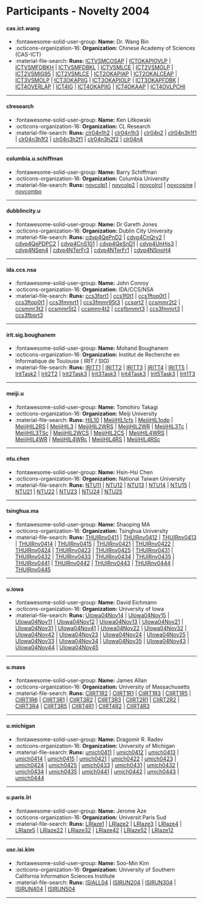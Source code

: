 # Participants - Novelty 2004 

#### cas.ict.wang
 - :fontawesome-solid-user-group: **Name:** Dr. Wang Bin
 - :octicons-organization-16: **Organization:** Chinese Academy of Sciences (CAS-ICT)
 - :material-file-search: **Runs:** [ICTVSMCOSAP](./runs.md#ictvsmcosap) | [ICTOKAPIOVLP](./runs.md#ictokapiovlp) | [ICTVSMFDBKH](./runs.md#ictvsmfdbkh) | [ICTVSMFDBKL](./runs.md#ictvsmfdbkl) | [ICTVSMLCE](./runs.md#ictvsmlce) | [ICT2VSMOLP](./runs.md#ict2vsmolp) | [ICT2VSMIG95](./runs.md#ict2vsmig95) | [ICT2VSMLCE](./runs.md#ict2vsmlce) | [ICT2OKAPIAP](./runs.md#ict2okapiap) | [ICT2OKALCEAP](./runs.md#ict2okalceap) | [ICT3VSMOLP](./runs.md#ict3vsmolp) | [ICT3OKAPIIG](./runs.md#ict3okapiig) | [ICT3OKAPIOLP](./runs.md#ict3okapiolp) | [ICT3OKAPFDBK](./runs.md#ict3okapfdbk) | [ICT4OVERLAP](./runs.md#ict4overlap) | [ICT4IG](./runs.md#ict4ig) | [ICT4OKAPIIG](./runs.md#ict4okapiig) | [ICT4OKAAP](./runs.md#ict4okaap) | [ICT4OVLPCHI](./runs.md#ict4ovlpchi)

---
#### clresearch
 - :fontawesome-solid-user-group: **Name:** Ken Litkowski
 - :octicons-organization-16: **Organization:** CL Research
 - :material-file-search: **Runs:** [clr04n1h2](./runs.md#clr04n1h2) | [clr04n1h3](./runs.md#clr04n1h3) | [clr04n2](./runs.md#clr04n2) | [clr04n3h1f1](./runs.md#clr04n3h1f1) | [clr04n3h1f2](./runs.md#clr04n3h1f2) | [clr04n3h2f1](./runs.md#clr04n3h2f1) | [clr04n3h2f2](./runs.md#clr04n3h2f2) | [clr04n4](./runs.md#clr04n4)

---
#### columbia.u.schiffman
 - :fontawesome-solid-user-group: **Name:**  Barry Schiffman
 - :octicons-organization-16: **Organization:** Columbia University
 - :material-file-search: **Runs:** [novcolp1](./runs.md#novcolp1) | [novcolp2](./runs.md#novcolp2) | [novcolrcl](./runs.md#novcolrcl) | [novcosine](./runs.md#novcosine) | [novcombo](./runs.md#novcombo)

---
#### dubblincity.u
 - :fontawesome-solid-user-group: **Name:** Dr Gareth Jones
 - :octicons-organization-16: **Organization:** Dublin City University
 - :material-file-search: **Runs:** [cdvp4QePnD2](./runs.md#cdvp4qepnd2) | [cdvp4CnQry2](./runs.md#cdvp4cnqry2) | [cdvp4QePDPC2](./runs.md#cdvp4qepdpc2) | [cdvp4CnS101](./runs.md#cdvp4cns101) | [cdvp4QeSnD1](./runs.md#cdvp4qesnd1) | [cdvp4UnHis3](./runs.md#cdvp4unhis3) | [cdvp4NSen4](./runs.md#cdvp4nsen4) | [cdvp4NTerFr3](./runs.md#cdvp4nterfr3) | [cdvp4NTerFr1](./runs.md#cdvp4nterfr1) | [cdvp4NSnoH4](./runs.md#cdvp4nsnoh4)

---
#### ida.ccs.nsa
 - :fontawesome-solid-user-group: **Name:** John Conroy
 - :octicons-organization-16: **Organization:** IDA/CCS/NSA
 - :material-file-search: **Runs:** [ccs3fqrt1](./runs.md#ccs3fqrt1) | [ccs1f0t1](./runs.md#ccs1f0t1) | [ccs1ftop0t1](./runs.md#ccs1ftop0t1) | [ccs3ftop0t1](./runs.md#ccs3ftop0t1) | [ccs3fmmrt1](./runs.md#ccs3fmmrt1) | [ccs3fmmr95t3](./runs.md#ccs3fmmr95t3) | [ccsqrt2](./runs.md#ccsqrt2) | [ccsmmr2t2](./runs.md#ccsmmr2t2) | [ccsmmr3t2](./runs.md#ccsmmr3t2) | [ccsmmr5t2](./runs.md#ccsmmr5t2) | [ccsmmr4t2](./runs.md#ccsmmr4t2) | [ccsfbmmrt3](./runs.md#ccsfbmmrt3) | [ccs3fmmrt3](./runs.md#ccs3fmmrt3) | [ccs3fbqrt3](./runs.md#ccs3fbqrt3)

---
#### irit.sig.boughanem
 - :fontawesome-solid-user-group: **Name:** Mohand Boughanem
 - :octicons-organization-16: **Organization:** Institut de Recherche en Informatique de Toulouse ( IRIT / SIG)
 - :material-file-search: **Runs:** [IRITT1](./runs.md#iritt1) | [IRITT2](./runs.md#iritt2) | [IRITT3](./runs.md#iritt3) | [IRITT4](./runs.md#iritt4) | [IRITT5](./runs.md#iritt5) | [IritTask2](./runs.md#irittask2) | [Irit2T2](./runs.md#irit2t2) | [Irit2Task3](./runs.md#irit2task3) | [Irit3Task3](./runs.md#irit3task3) | [Irit4Task3](./runs.md#irit4task3) | [Irit5Task3](./runs.md#irit5task3) | [Irit1T3](./runs.md#irit1t3)

---
#### meiji.u
 - :fontawesome-solid-user-group: **Name:** Tomohiro Takagi
 - :octicons-organization-16: **Organization:** Meiji University
 - :material-file-search: **Runs:** [HIL10](./runs.md#hil10) | [MeijiHIL1cfs](./runs.md#meijihil1cfs) | [MeijiHIL1odp](./runs.md#meijihil1odp) | [MeijiHIL2RS](./runs.md#meijihil2rs) | [MeijiHIL3](./runs.md#meijihil3) | [MeijiHIL2WRS](./runs.md#meijihil2wrs) | [MeijiHIL2WR](./runs.md#meijihil2wr) | [MeijiHIL3Tc](./runs.md#meijihil3tc) | [MeijiHIL3TSc](./runs.md#meijihil3tsc) | [MeijiHIL2WCS](./runs.md#meijihil2wcs) | [MeijiHIL2CS](./runs.md#meijihil2cs) | [MeijiHIL4WRS](./runs.md#meijihil4wrs) | [MeijiHIL4WR](./runs.md#meijihil4wr) | [MeijiHIL4WRc](./runs.md#meijihil4wrc) | [MeijiHIL4RS](./runs.md#meijihil4rs) | [MeijiHIL4RSc](./runs.md#meijihil4rsc)

---
#### ntu.chen
 - :fontawesome-solid-user-group: **Name:** Hsin-Hsi Chen
 - :octicons-organization-16: **Organization:** National Taiwan University
 - :material-file-search: **Runs:** [NTU11](./runs.md#ntu11) | [NTU12](./runs.md#ntu12) | [NTU13](./runs.md#ntu13) | [NTU14](./runs.md#ntu14) | [NTU15](./runs.md#ntu15) | [NTU21](./runs.md#ntu21) | [NTU22](./runs.md#ntu22) | [NTU23](./runs.md#ntu23) | [NTU24](./runs.md#ntu24) | [NTU25](./runs.md#ntu25)

---
#### tsinghua.ma
 - :fontawesome-solid-user-group: **Name:** Shaoping MA
 - :octicons-organization-16: **Organization:** Tsinghua University
 - :material-file-search: **Runs:** [THUIRnv0411](./runs.md#thuirnv0411) | [THUIRnv0412](./runs.md#thuirnv0412) | [THUIRnv0413](./runs.md#thuirnv0413) | [THUIRnv0414](./runs.md#thuirnv0414) | [THUIRnv0415](./runs.md#thuirnv0415) | [THUIRnv0421](./runs.md#thuirnv0421) | [THUIRnv0422](./runs.md#thuirnv0422) | [THUIRnv0424](./runs.md#thuirnv0424) | [THUIRnv0423](./runs.md#thuirnv0423) | [THUIRnv0425](./runs.md#thuirnv0425) | [THUIRnv0431](./runs.md#thuirnv0431) | [THUIRnv0432](./runs.md#thuirnv0432) | [THUIRnv0433](./runs.md#thuirnv0433) | [THUIRnv0434](./runs.md#thuirnv0434) | [THUIRnv0435](./runs.md#thuirnv0435) | [THUIRnv0441](./runs.md#thuirnv0441) | [THUIRnv0442](./runs.md#thuirnv0442) | [THUIRnv0443](./runs.md#thuirnv0443) | [THUIRnv0444](./runs.md#thuirnv0444) | [THUIRnv0445](./runs.md#thuirnv0445)

---
#### u.iowa
 - :fontawesome-solid-user-group: **Name:** David Eichmann
 - :octicons-organization-16: **Organization:** University of Iowa
 - :material-file-search: **Runs:** [UIowa04Nov14](./runs.md#uiowa04nov14) | [UIowa04Nov15](./runs.md#uiowa04nov15) | [UIowa04Nov11](./runs.md#uiowa04nov11) | [UIowa04Nov12](./runs.md#uiowa04nov12) | [UIowa04Nov13](./runs.md#uiowa04nov13) | [UIowa04Nov21](./runs.md#uiowa04nov21) | [UIowa04Nov31](./runs.md#uiowa04nov31) | [UIowa04Nov41](./runs.md#uiowa04nov41) | [UIowa04Nov22](./runs.md#uiowa04nov22) | [UIowa04Nov32](./runs.md#uiowa04nov32) | [UIowa04Nov42](./runs.md#uiowa04nov42) | [UIowa04Nov23](./runs.md#uiowa04nov23) | [UIowa04Nov24](./runs.md#uiowa04nov24) | [UIowa04Nov25](./runs.md#uiowa04nov25) | [UIowa04Nov33](./runs.md#uiowa04nov33) | [UIowa04Nov34](./runs.md#uiowa04nov34) | [UIowa04Nov35](./runs.md#uiowa04nov35) | [UIowa04Nov43](./runs.md#uiowa04nov43) | [UIowa04Nov44](./runs.md#uiowa04nov44) | [UIowa04Nov45](./runs.md#uiowa04nov45)

---
#### u.mass
 - :fontawesome-solid-user-group: **Name:** James Allan
 - :octicons-organization-16: **Organization:** University of Massachusetts
 - :material-file-search: **Runs:** [CIIRT1R2](./runs.md#ciirt1r2) | [CIIRT1R1](./runs.md#ciirt1r1) | [CIIRT1R3](./runs.md#ciirt1r3) | [CIIRT1R5](./runs.md#ciirt1r5) | [CIIRT1R6](./runs.md#ciirt1r6) | [CIIRT3R1](./runs.md#ciirt3r1) | [CIIRT3R2](./runs.md#ciirt3r2) | [CIIRT3R3](./runs.md#ciirt3r3) | [CIIRT2R1](./runs.md#ciirt2r1) | [CIIRT2R2](./runs.md#ciirt2r2) | [CIIRT3R4](./runs.md#ciirt3r4) | [CIIRT3R5](./runs.md#ciirt3r5) | [CIIRT4R1](./runs.md#ciirt4r1) | [CIIRT4R2](./runs.md#ciirt4r2) | [CIIRT4R3](./runs.md#ciirt4r3)

---
#### u.michigan
 - :fontawesome-solid-user-group: **Name:** Dragomir R. Radev
 - :octicons-organization-16: **Organization:** University of Michigan
 - :material-file-search: **Runs:** [umich0411](./runs.md#umich0411) | [umich0412](./runs.md#umich0412) | [umich0413](./runs.md#umich0413) | [umich0414](./runs.md#umich0414) | [umich0415](./runs.md#umich0415) | [umich0421](./runs.md#umich0421) | [umich0422](./runs.md#umich0422) | [umich0423](./runs.md#umich0423) | [umich0424](./runs.md#umich0424) | [umich0425](./runs.md#umich0425) | [umich0433](./runs.md#umich0433) | [umich0431](./runs.md#umich0431) | [umich0432](./runs.md#umich0432) | [umich0434](./runs.md#umich0434) | [umich0435](./runs.md#umich0435) | [umich0441](./runs.md#umich0441) | [umich0442](./runs.md#umich0442) | [umich0443](./runs.md#umich0443) | [umich0444](./runs.md#umich0444)

---
#### u.paris.lri
 - :fontawesome-solid-user-group: **Name:** Jerome Aze
 - :octicons-organization-16: **Organization:** Universit Paris Sud
 - :material-file-search: **Runs:** [LRIaze1](./runs.md#lriaze1) | [LRIaze2](./runs.md#lriaze2) | [LRIaze3](./runs.md#lriaze3) | [LRIaze4](./runs.md#lriaze4) | [LRIaze5](./runs.md#lriaze5) | [LRIaze22](./runs.md#lriaze22) | [LRIaze32](./runs.md#lriaze32) | [LRIaze42](./runs.md#lriaze42) | [LRIaze52](./runs.md#lriaze52) | [LRIaze12](./runs.md#lriaze12)

---
#### usc.isi.kim
 - :fontawesome-solid-user-group: **Name:** Soo-Min Kim
 - :octicons-organization-16: **Organization:** University of Southern California Information Sciences Institute
 - :material-file-search: **Runs:** [ISIALL04](./runs.md#isiall04) | [ISIRUN204](./runs.md#isirun204) | [ISIRUN304](./runs.md#isirun304) | [ISIRUN404](./runs.md#isirun404) | [ISIRUN504](./runs.md#isirun504)

---
